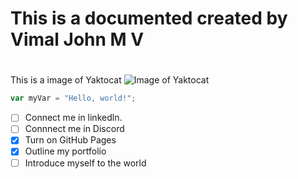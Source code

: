 # This is a documented created by Vimal John M V<h1>
This is a image of Yaktocat
![Image of Yaktocat](https://octodex.github.com/images/yaktocat.png)
``` javascript
var myVar = "Hello, world!";
```
- [ ] Connect me in linkedln.
- [ ] Connnect me in Discord
- [x] Turn on GitHub Pages
- [x] Outline my portfolio
- [ ] Introduce myself to the world
